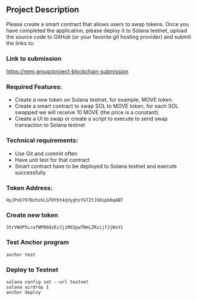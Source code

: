 ## Project Description
Please create a smart contract that allows users to swap tokens.
Once you have completed the application, please deploy it to Solana testnet, upload the source code to GitHub (or your favorite git hosting provider) and submit the links to:
### Link to submission
https://remi.group/project-blockchain-submission  
### Required Features:
- Create a new token on Solana testnet, for example, MOVE token.
- Create a smart contract to swap SOL to MOVE token, for each SOL swapped we will receive 10 MOVE (the price is a constant).
- Create a UI to swap or create a script to execute to send swap transaction to Solana testnet

### Technical requirements:
- Use Git and commit often
- Have unit test for that contract
- Smart contract have to be deployed to Solana testnet and execute successfully
### Token Address:  
```
HyJPnD797BzhzkLGfDYbt4qVyghsYkTZtJX8ipb6qABT
```
### Create new token
```
3trVWdP5LcofWPB6QzEzJjiMd3pwTNmLZRzijfJjWsV1
```
### Test Anchor program
```
anchor test
```
### Deploy to Testnet
```
solana config set --url testnet
solana airdrop 1
anchor deploy
```
